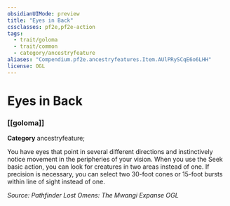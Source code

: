 ```yaml
---
obsidianUIMode: preview
title: "Eyes in Back"
cssclasses: pf2e,pf2e-action
tags:
  - trait/goloma
  - trait/common
  - category/ancestryfeature
aliases: "Compendium.pf2e.ancestryfeatures.Item.AUlPRySCqE6o6LHH"
license: OGL
---
```

# Eyes in Back

### [[goloma]]

**Category** ancestryfeature; 




You have eyes that point in several different directions and instinctively notice movement in the peripheries of your vision. When you use the Seek basic action, you can look for creatures in two areas instead of one. If precision is necessary, you can select two 30-foot cones or 15-foot bursts within line of sight instead of one.

*Source: Pathfinder Lost Omens: The Mwangi Expanse*
*OGL*